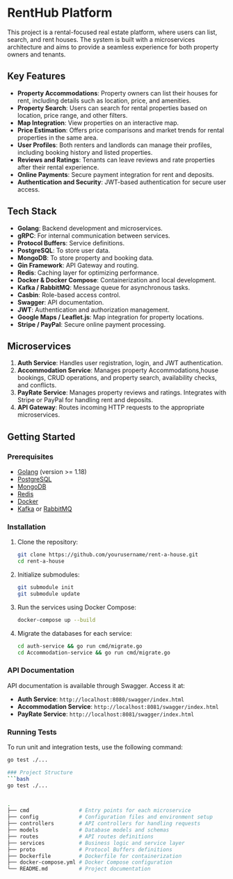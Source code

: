 # RentHub Platform

This project is a rental-focused real estate platform, where users can list, search, and rent houses. The system is built with a microservices architecture and aims to provide a seamless experience for both property owners and tenants.

## Key Features

- **Property Accommodations**: Property owners can list their houses for rent, including details such as location, price, and amenities.
- **Property Search**: Users can search for rental properties based on location, price range, and other filters.
- **Map Integration**: View properties on an interactive map.
- **Price Estimation**: Offers price comparisons and market trends for rental properties in the same area.
- **User Profiles**: Both renters and landlords can manage their profiles, including booking history and listed properties.
- **Reviews and Ratings**: Tenants can leave reviews and rate properties after their rental experience.
- **Online Payments**: Secure payment integration for rent and deposits.
- **Authentication and Security**: JWT-based authentication for secure user access.

## Tech Stack

- **Golang**: Backend development and microservices.
- **gRPC**: For internal communication between services.
- **Protocol Buffers**: Service definitions.
- **PostgreSQL**: To store user data.
- **MongoDB**: To store property and booking data.
- **Gin Framework**: API Gateway and routing.
- **Redis**: Caching layer for optimizing performance.
- **Docker & Docker Compose**: Containerization and local development.
- **Kafka / RabbitMQ**: Message queue for asynchronous tasks.
- **Casbin**: Role-based access control.
- **Swagger**: API documentation.
- **JWT**: Authentication and authorization management.
- **Google Maps / Leaflet.js**: Map integration for property locations.
- **Stripe / PayPal**: Secure online payment processing.

## Microservices

1. **Auth Service**: Handles user registration, login, and JWT authentication.
2. **Accommodation Service**: Manages property Accommodations,house bookings, CRUD operations, and property search, availability checks, and conflicts.
3. **PayRate Service**: Manages property reviews and ratings. Integrates with Stripe or PayPal for handling rent and deposits.
4. **API Gateway**: Routes incoming HTTP requests to the appropriate microservices.

## Getting Started

### Prerequisites

- [Golang](https://golang.org/) (version >= 1.18)
- [PostgreSQL](https://www.postgresql.org/)
- [MongoDB](https://www.mongodb.com/)
- [Redis](https://redis.io/)
- [Docker](https://www.docker.com/)
- [Kafka](https://kafka.apache.org/) or [RabbitMQ](https://www.rabbitmq.com/)

### Installation

1. Clone the repository:

    ```bash
    git clone https://github.com/yourusername/rent-a-house.git
    cd rent-a-house
    ```

2. Initialize submodules:

    ```bash
    git submodule init
    git submodule update
    ```

3. Run the services using Docker Compose:

    ```bash
    docker-compose up --build
    ```

4. Migrate the databases for each service:

    ```bash
    cd auth-service && go run cmd/migrate.go
    cd Accommodation-service && go run cmd/migrate.go
    ```

### API Documentation

API documentation is available through Swagger. Access it at:

- **Auth Service**: `http://localhost:8080/swagger/index.html`
- **Accommodation Service**: `http://localhost:8081/swagger/index.html`
- **PayRate Service**: `http://localhost:8081/swagger/index.html`

### Running Tests

To run unit and integration tests, use the following command:

```bash
go test ./...

### Project Structure
```bash
go test ./...


.
├── cmd                # Entry points for each microservice
├── config             # Configuration files and environment setup
├── controllers        # API controllers for handling requests
├── models             # Database models and schemas
├── routes             # API routes definitions
├── services           # Business logic and service layer
├── proto              # Protocol Buffers definitions
├── Dockerfile         # Dockerfile for containerization
├── docker-compose.yml # Docker Compose configuration
└── README.md          # Project documentation


